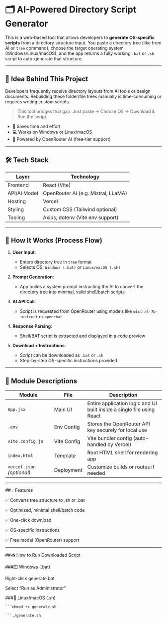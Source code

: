 # 🗂️ AI-Powered Directory Script Generator

This is a web-based tool that allows developers to **generate OS-specific scripts** from a directory structure input. You paste a directory tree (like from AI or `tree` command), choose the target operating system (Windows/Linux/macOS), and the app returns a fully working `.bat` or `.sh` script to auto-generate that structure.

---

## 🚀 Idea Behind This Project

Developers frequently receive directory layouts from AI tools or design documents. Rebuilding these folder/file trees manually is time-consuming or requires writing custom scripts.

> This tool bridges that gap: Just paste → Choose OS → Download & Run the script.

- 🔧 Saves time and effort
- 💻 Works on Windows or Linux/macOS
- 🧠 Powered by OpenRouter AI (free-tier support)

---

## 🛠️ Tech Stack

| Layer         | Technology                         |
|--------------|-------------------------------------|
| Frontend      | React (Vite)                        |
| API/AI Model  | OpenRouter AI (e.g. Mistral, LLaMA) |
| Hosting       | Vercel                              |
| Styling       | Custom CSS (Tailwind optional)      |
| Tooling       | Axios, dotenv (Vite env support)    |

---

## 🧭 How It Works (Process Flow)

1. **User Input**:
   - Enters directory tree in `tree` format
   - Selects OS: `Windows (.bat)` or `Linux/macOS (.sh)`

2. **Prompt Generation**:
   - App builds a system prompt instructing the AI to convert the directory tree into minimal, valid shell/batch scripts

3. **AI API Call**:
   - Script is requested from OpenRouter using models like `mistral-7b-instruct` or `openchat`

4. **Response Parsing**:
   - Shell/BAT script is extracted and displayed in a code preview

5. **Download + Instructions**:
   - Script can be downloaded as `.bat` or `.sh`
   - Step-by-step OS-specific instructions provided

---

## 🧩 Module Descriptions

| Module | File | Description |
|--------|------|-------------|
| `App.jsx` | Main UI | Entire application logic and UI built inside a single file using React |
| `.env` | Env Config | Stores the OpenRouter API key securely for local use |
| `vite.config.js` | Vite Config | Vite bundler config (auto-handled by Vercel) |
| `index.html` | Template | Root HTML shell for rendering app |
| `vercel.json` *(optional)* | Deployment | Customize builds or routes if needed |

---
##💡 Features

✅ Converts tree structure to .sh or .bat

✅ Optimized, minimal shell/batch code

✅ One-click download

✅ OS-specific instructions

✅ Free model (OpenRouter) support

--- 
##📥 How to Run Downloaded Script

###🪟 Windows (.bat)

Right-click generate.bat

Select “Run as Administrator”

###🐧 Linux/macOS (.sh)


<code>```chmod +x generate.sh</code>

<code>```./generate.sh</code>
